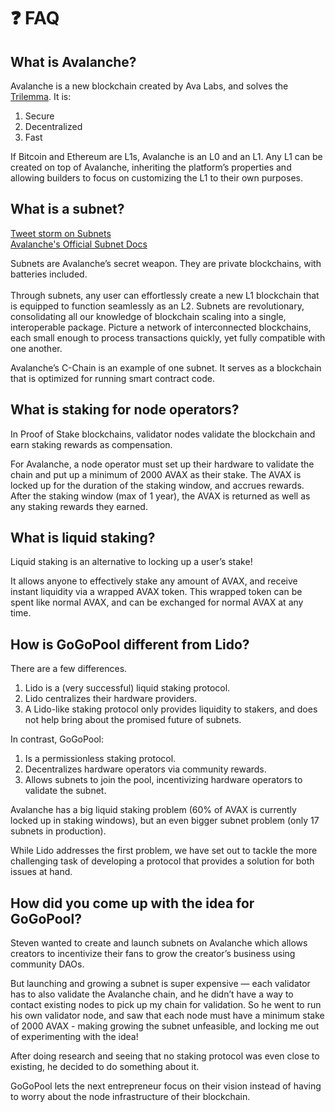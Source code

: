 # ❓ FAQ

## What is Avalanche?

Avalanche is a new blockchain created by Ava Labs, and solves the [Trilemma](https://medium.com/certik/the-blockchain-trilemma-decentralized-scalable-and-secure-e9d8c41a87b3). It is:

1. Secure
2. Decentralized
3. Fast

If Bitcoin and Ethereum are L1s, Avalanche is an L0 and an L1. Any L1 can be created on top of Avalanche, inheriting the platform’s properties and allowing builders to focus on customizing the L1 to their own purposes.

## What is a subnet?

[Tweet storm on Subnets](https://twitter.com/das\_connor/status/1456592161420587017)\
[Avalanche's Official Subnet Docs](https://docs.avax.network/subnets)

Subnets are Avalanche’s secret weapon. They are private blockchains, with batteries included. \
\
Through subnets, any user can effortlessly create a new L1 blockchain that is equipped to function seamlessly as an L2. Subnets are revolutionary, consolidating all our knowledge of blockchain scaling into a single, interoperable package. Picture a network of interconnected blockchains, each small enough to process transactions quickly, yet fully compatible with one another.&#x20;

Avalanche’s C-Chain is an example of one subnet. It serves as a blockchain that is optimized for running smart contract code.

## What is staking for node operators?

In Proof of Stake blockchains, validator nodes validate the blockchain and earn staking rewards as compensation.

For Avalanche, a node operator must set up their hardware to validate the chain and put up a minimum of 2000 AVAX as their stake. The AVAX is locked up for the duration of the staking window, and accrues rewards. After the staking window (max of 1 year), the AVAX is returned as well as any staking rewards they earned.

## What is liquid staking?

Liquid staking is an alternative to locking up a user’s stake!

It allows anyone to effectively stake any amount of AVAX, and receive instant liquidity via a wrapped AVAX token. This wrapped token can be spent like normal AVAX, and can be exchanged for normal AVAX at any time.

## How is GoGoPool different from Lido?

There are a few differences.

1. Lido is a (very successful) liquid staking protocol.
2. Lido centralizes their hardware providers.
3. A Lido-like staking protocol only provides liquidity to stakers, and does not help bring about the promised future of subnets.

In contrast, GoGoPool:

1. Is a permissionless staking protocol.
2. Decentralizes hardware operators via community rewards.
3. Allows subnets to join the pool, incentivizing hardware operators to validate the subnet.

Avalanche has a big liquid staking problem (60% of AVAX is currently locked up in staking windows), but an even bigger subnet problem (only 17 subnets in production).

While Lido addresses the first problem, we have set out to tackle the more challenging task of developing a protocol that provides a solution for both issues at hand.



## How did you come up with the idea for GoGoPool?

Steven wanted to create and launch subnets on Avalanche which allows creators to incentivize their fans to grow the creator’s business using community DAOs.

But launching and growing a subnet is super expensive — each validator has to also validate the Avalanche chain, and he didn’t have a way to contact existing nodes to pick up my chain for validation. So he went to run his own validator node, and saw that each node must have a minimum stake of 2000 AVAX - making growing the subnet unfeasible, and locking me out of experimenting with the idea!

After doing research and seeing that no staking protocol was even close to existing, he decided to do something about it.

GoGoPool lets the next entrepreneur focus on their vision instead of having to worry about the node infrastructure of their blockchain.
